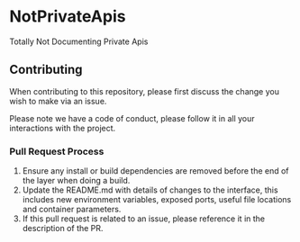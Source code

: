 # NotPrivateApis
Totally Not Documenting Private Apis

## Contributing

When contributing to this repository, please first discuss the change you wish to make via an issue. 

Please note we have a code of conduct, please follow it in all your interactions with the project.

### Pull Request Process

1. Ensure any install or build dependencies are removed before the end of the layer when doing a build.
2. Update the README.md with details of changes to the interface, this includes new environment variables, exposed ports, useful file locations and container parameters.
3. If this pull request is related to an issue, please reference it in the description of the PR.

